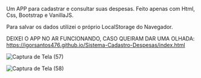 Um APP para cadastrar e consultar suas despesas.
Feito apenas com Html, Css, Bootstrap e VanillaJS.

Para salvar os dados utilizei o próprio LocalStorage do Navegador.

DEIXEI O APP NO AR FUNCIONANDO, CASO QUEIRAM DAR UMA OLHADA: https://igorsantos476.github.io/Sistema-Cadastro-Despesas/index.html


![Captura de Tela (57)](https://github.com/user-attachments/assets/e0981359-a120-4d23-a35f-dda1fdbaf9d6)

![Captura de Tela (58)](https://github.com/user-attachments/assets/8f04b815-c18b-4ab8-983f-fe99bef2a5bd)
